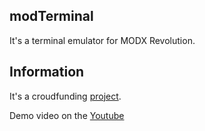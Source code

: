 ## modTerminal

It's a terminal emulator for MODX Revolution. 

## Information
It's a croudfunding [project](http://yasobe.ru/na/modterminal). 

Demo video on the [Youtube](https://youtu.be/BRfY8l3t5MI)
